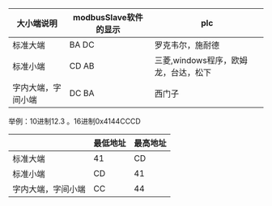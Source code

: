 | 大小端说明         | modbusSlave软件的显示 | plc                                  |
| ------------------ | --------------------- | ------------------------------------ |
| 标准大端           | BA DC                 | 罗克韦尔，施耐德                     |
| 标准小端           | CD AB                 | 三菱,windows程序，欧姆龙，台达，松下 |
| 字内大端，字间小端 | DC BA                 | 西门子                               |

举例：10进制12.3 。16进制0x4144CCCD

|                    | 最低地址 | 最高地址 |
| ------------------ | -------- | -------- |
| 标准大端           | 41       | CD       |
| 标准小端           | CD       | 41       |
| 字内大端，字间小端 | CC       | 44       |

